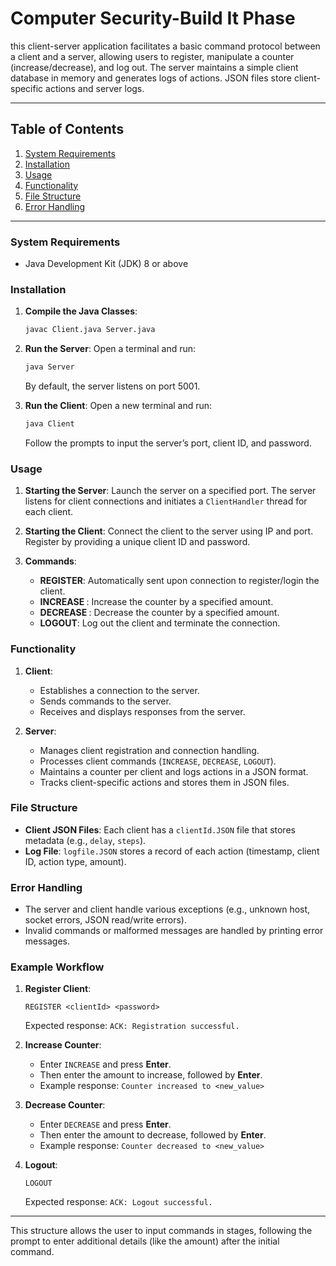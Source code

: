 # Computer Security-Build It Phase
this client-server application facilitates a basic command protocol between a client and a server, allowing users to register, manipulate a counter (increase/decrease), and log out. The server maintains a simple client database in memory and generates logs of actions. JSON files store client-specific actions and server logs.

---

## Table of Contents

1. [System Requirements](#system-requirements)
2. [Installation](#installation)
3. [Usage](#usage)
4. [Functionality](#functionality)
5. [File Structure](#file-structure)
6. [Error Handling](#error-handling)

---

### System Requirements

- Java Development Kit (JDK) 8 or above

### Installation

1. **Compile the Java Classes**:
   ```bash
   javac Client.java Server.java
   ```
2. **Run the Server**:
   Open a terminal and run:
   ```bash
   java Server
   ```
   By default, the server listens on port 5001.

3. **Run the Client**:
   Open a new terminal and run:
   ```bash
   java Client
   ```
   Follow the prompts to input the server’s port, client ID, and password.

### Usage

1. **Starting the Server**: Launch the server on a specified port. The server listens for client connections and initiates a `ClientHandler` thread for each client.

2. **Starting the Client**: Connect the client to the server using IP and port. Register by providing a unique client ID and password.

3. **Commands**:
   - **REGISTER**: Automatically sent upon connection to register/login the client.
   - **INCREASE <amount>**: Increase the counter by a specified amount.
   - **DECREASE <amount>**: Decrease the counter by a specified amount.
   - **LOGOUT**: Log out the client and terminate the connection.

### Functionality

1. **Client**:
   - Establishes a connection to the server.
   - Sends commands to the server.
   - Receives and displays responses from the server.

2. **Server**:
   - Manages client registration and connection handling.
   - Processes client commands (`INCREASE`, `DECREASE`, `LOGOUT`).
   - Maintains a counter per client and logs actions in a JSON format.
   - Tracks client-specific actions and stores them in JSON files.
   
### File Structure

- **Client JSON Files**: Each client has a `clientId.JSON` file that stores metadata (e.g., `delay`, `steps`).
- **Log File**: `logfile.JSON` stores a record of each action (timestamp, client ID, action type, amount).

### Error Handling

- The server and client handle various exceptions (e.g., unknown host, socket errors, JSON read/write errors).
- Invalid commands or malformed messages are handled by printing error messages.


### Example Workflow

1. **Register Client**:
   ```
   REGISTER <clientId> <password>
   ```
   Expected response: `ACK: Registration successful.`

2. **Increase Counter**:
   - Enter `INCREASE` and press **Enter**.
   - Then enter the amount to increase, followed by **Enter**.
   - Example response: `Counter increased to <new_value>`

3. **Decrease Counter**:
   - Enter `DECREASE` and press **Enter**.
   - Then enter the amount to decrease, followed by **Enter**.
   - Example response: `Counter decreased to <new_value>`

4. **Logout**:
   ```
   LOGOUT
   ```
   Expected response: `ACK: Logout successful.`

---

This structure allows the user to input commands in stages, following the prompt to enter additional details (like the amount) after the initial command.